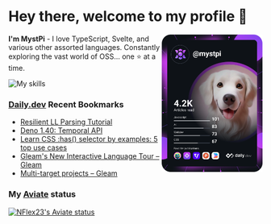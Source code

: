 # Hey there, welcome to my profile 👋

<a href="https://app.daily.dev/MystPi"><img src="https://github.com/MystPi/MystPi/blob/main/devcard.svg" width="200" alt="MystPi's Dev Card" align="right"/></a>

**I'm MystPi** - I love TypeScript, Svelte, and various other assorted languages. Constantly exploring the vast world of OSS... one ⭐ at a time.

![My skills](https://skillicons.dev/icons?i=svelte,ts,js,html,css,raspberrypi,tailwind)

### [Daily.dev](https://daily.dev) Recent Bookmarks
<!-- daily.dev BOOKMARKS:START -->
- [Resilient LL Parsing Tutorial](https://app.daily.dev/posts/JJzEPeIG3?utm_source=rss&utm_medium=bookmarks&utm_campaign=Itr6mLfRdMms0HCyePtl9)
- [Deno 1.40: Temporal API](https://app.daily.dev/posts/sbIuygBYT?utm_source=rss&utm_medium=bookmarks&utm_campaign=Itr6mLfRdMms0HCyePtl9)
- [Learn CSS :has&lpar;&rpar; selector by examples: 5 top use cases](https://app.daily.dev/posts/GbvGsX2Ry?utm_source=rss&utm_medium=bookmarks&utm_campaign=Itr6mLfRdMms0HCyePtl9)
- [Gleam&#39;s New Interactive Language Tour – Gleam](https://app.daily.dev/posts/2GqWgq9HN?utm_source=rss&utm_medium=bookmarks&utm_campaign=Itr6mLfRdMms0HCyePtl9)
- [Multi-target projects – Gleam](https://app.daily.dev/posts/B78qdkYzm?utm_source=rss&utm_medium=bookmarks&utm_campaign=Itr6mLfRdMms0HCyePtl9)
<!-- daily.dev BOOKMARKS:END -->

### My [Aviate](https://aviate.scratchers.tech) status

<a href="https://aviate.scratchers.tech/api/NFlex23">
  <img
    src="https://aviate.scratchers.tech/api/image/NFlex23?width=500&height=90&dark=true"
    alt="NFlex23's Aviate status"
    style="height: 90px"
  />
</a>
